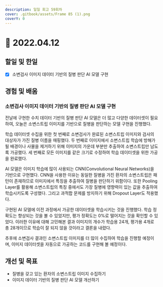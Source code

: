 ```yaml
---
description: 일일 회고 59회차
cover: .gitbook/assets/Frame 85 (1).png
coverY: 0
---
```


# 🙂 2022.04.12

## 할일 및 한일

* [x] 소변검사 이미지 데이터 기반의 질병 판단 AI 모델 구현

## 경험 및 배움

### 소변검사 이미지 데이터 기반의 질병 판단 AI 모델 구현

전날에 구현한 수치 데이터 기반의 질병 판단 AI 모델은 더 많고 다양한 데이터셋이 필요하여, 오늘은 소변스트립 이미지를 기반으로 질병을 판단하는 모델 구현을 진행했다.



학습 데이터셋 수집을 위한 첫 번째로 소변검사가 완료된 소변스트립 이미지와 검사의 대상자가 가진 질병 이름을 매핑했다. 두 번째로 이미지에서 소변스트립 학습에 방해가 될 배경이나 사물을 제거하기 위해 이미지의 가운데 부분만 추출하여 소변스트립만 남도록 가공했다. 세 번째로 모든 이미지를 같은 크기로 수정하여 학습 데이터셋을 위한 가공을 완료했다.



AI 모델은 이미지 학습에 많이 사용되는 CNN(Convolutional Neural Networks)을 기반으로 구현했다. CNN을 사용한 이유는 동일한 질병을 가진 환자의 소변스트립은 패턴이 존재하므로 이미지에서 특징을 추출하여 질병을 판단하기 위함이다. 또한 Pooling Layer를 활용해 소변스트립의 특징 중에서도 가장 질병에 영향력이 있는 값을 추출하여 학습시키도록 구성했다. 그리고 과적합 문제를 방지하기 위해 Dropout Layer도 적용했다.



구현된 AI 모델에 이전 과정에서 가공한 데이터셋을 학습시키는 것을 진행했다. 학습 정확도는 향상되는 것을 볼 수 있었지만, 평가 정확도는 0%로 떨어지는 것을 확인할 수 있었다. 이러한 이유에 대해 고민해본 결과 이미지의 개수가 학습용 24개, 평가용 4개로 총 28개이므로 학습이 잘 되지 않을 것이라고 결론을 내렸다.



추후에 소변검사 결과인 소변스트립 이미지를 더 많이 수집하여 학습을 진행할 예정이며, 이미지 데이터셋을 자동으로 가공하는 코드를 구현해 볼 예정이다.

## 개선 및 목표

* 질병을 갖고 있는 환자의 소변스트립 이미지 수집하기
* 이미지 데이터 기반의 질병 판단 AI 모델 개선하기
